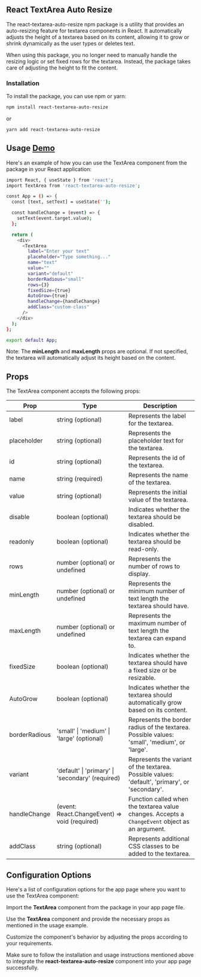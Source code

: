 ## React TextArea Auto Resize

The react-textarea-auto-resize npm package is a utility that provides an auto-resizing feature for textarea components in React. It automatically adjusts the height of a textarea based on its content, allowing it to grow or shrink dynamically as the user types or deletes text.

When using this package, you no longer need to manually handle the resizing logic or set fixed rows for the textarea. Instead, the package takes care of adjusting the height to fit the content.

### Installation

To install the package, you can use npm or yarn:

```sh
npm install react-textarea-auto-resize
```

or

```sh
yarn add react-textarea-auto-resize
```

## Usage [Demo](https://codesandbox.io/s/react-auto-grow-textarea-yzdtmr?file=/src/App.tsx:578-585)

Here's an example of how you can use the TextArea component from the package in your React application:

```sh
import React, { useState } from 'react';
import TextArea from 'react-textarea-auto-resize';

const App = () => {
  const [text, setText] = useState('');

  const handleChange = (event) => {
    setText(event.target.value);
  };

  return (
    <div>
      <TextArea
        label="Enter your text"
        placeholder="Type something..."
        name="text"
        value=""
        variant="default"
        borderRadious="small"
        rows={3}
        fixedSize={true}
        AutoGrow={true}
        handleChange={handleChange}
        addClass="custom-class"
      />
    </div>
  );
};

export default App;

```

Note: The **__minLength__** and **__maxLength__** props are optional. If not specified, the textarea will automatically adjust its height based on the content.

## Props

The TextArea component accepts the following props:


| Prop           | Type                                                                | Description                                                                                             |
| -------------- | ------------------------------------------------------------------- | ------------------------------------------------------------------------------------------------------- |
| label          | string (optional)                                                   | Represents the label for the textarea.                                                                  |
| placeholder    | string (optional)                                                   | Represents the placeholder text for the textarea.                                                       |
| id             | string (optional)                                                   | Represents the id of the textarea.                                                                      |
| name           | string (required)                                                   | Represents the name of the textarea.                                                                    |
| value          | string (optional)                                                   | Represents the initial value of the textarea.                                                           |
| disable        | boolean (optional)                                                  | Indicates whether the textarea should be disabled.                                                      |
| readonly       | boolean (optional)                                                  | Indicates whether the textarea should be read-only.                                                     |
| rows           | number (optional) or undefined                                       | Represents the number of rows to display.                                                               |
| minLength        | number (optional) or undefined                                       | Represents the minimum number of text length the textarea should have.                                          |
| maxLength        | number (optional) or undefined                                       | Represents the maximum number of text length the textarea can expand to.                                        |
| fixedSize      | boolean (optional)                                                  | Indicates whether the textarea should have a fixed size or be resizable.                                |
| AutoGrow       | boolean (optional)                                                  | Indicates whether the textarea should automatically grow based on its content.                          |
| borderRadious  | 'small' \| 'medium' \| 'large' (optional)                            | Represents the border radius of the textarea. Possible values: 'small', 'medium', or 'large'.          |
| variant        | 'default' \| 'primary' \| 'secondary' (required)                     | Represents the variant of the textarea. Possible values: 'default', 'primary', or 'secondary'.         |
| handleChange   | (event: React.ChangeEvent<HTMLTextAreaElement>) => void (required)   | Function called when the textarea value changes. Accepts a `ChangeEvent` object as an argument.        |
| addClass       | string (optional)                                                   | Represents additional CSS classes to be added to the textarea.                                          |


## Configuration Options

Here's a list of configuration options for the app page where you want to use the TextArea component:

Import the **TextArea** component from the package in your app page file.

Use the **TextArea** component and provide the necessary props as mentioned in the usage example.

Customize the component's behavior by adjusting the props according to your requirements.

Make sure to follow the installation and usage instructions mentioned above to integrate the **react-textarea-auto-resize** component into your app page successfully.
